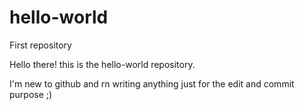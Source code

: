 # hello-world
First repository

Hello there!
this is the hello-world repository.

I'm new to github and rn writing anything just for the edit and commit purpose ;)
